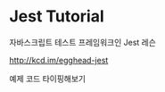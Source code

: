 Jest Tutorial
===============================

자바스크립트 테스트 프레임워크인 Jest 레슨

http://kcd.im/egghead-jest

예제 코드 타이핑해보기 
